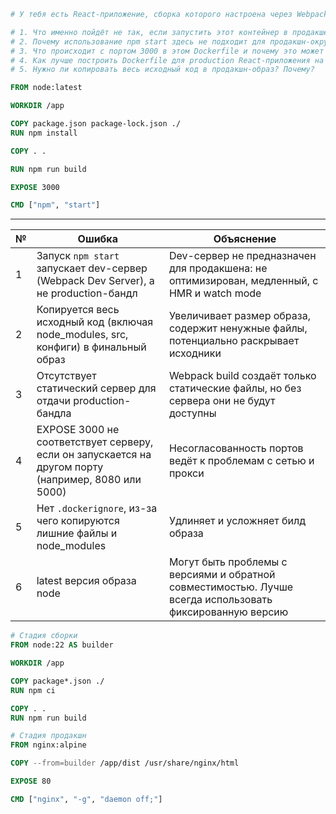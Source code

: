 
```dockerfile
# У тебя есть React-приложение, сборка которого настроена через Webpack (npm run build создаёт папку dist/ с финальным # бандлом).

# 1. Что именно пойдёт не так, если запустить этот контейнер в продакшене?
# 2. Почему использование npm start здесь не подходит для продакшн-окружения?
# 3. Что происходит с портом 3000 в этом Dockerfile и почему это может вызвать проблемы?
# 4. Как лучше построить Dockerfile для production React-приложения на Webpack?
# 5. Нужно ли копировать весь исходный код в продакшн-образ? Почему?

FROM node:latest

WORKDIR /app

COPY package.json package-lock.json ./
RUN npm install

COPY . .

RUN npm run build

EXPOSE 3000

CMD ["npm", "start"]
```

---

| №   | Ошибка                                                                                              | Объяснение                                                                                               |
| --- | --------------------------------------------------------------------------------------------------- | -------------------------------------------------------------------------------------------------------- |
| 1   | Запуск `npm start` запускает dev-сервер (Webpack Dev Server), а не production-бандл                 | Dev-сервер не предназначен для продакшена: не оптимизирован, медленный, с HMR и watch mode               |
| 2   | Копируется весь исходный код (включая node_modules, src, конфиги) в финальный образ                 | Увеличивает размер образа, содержит ненужные файлы, потенциально раскрывает исходники                    |
| 3   | Отсутствует статический сервер для отдачи production-бандла                                         | Webpack build создаёт только статические файлы, но без сервера они не будут доступны                     |
| 4   | EXPOSE 3000 не соответствует серверу, если он запускается на другом порту (например, 8080 или 5000) | Несогласованность портов ведёт к проблемам с сетью и прокси                                              |
| 5   | Нет `.dockerignore`, из-за чего копируются лишние файлы и node_modules                              | Удлиняет и усложняет билд образа                                                                         |
| 6   | latest версия образа node                                                                           | Могут быть проблемы с версиями и обратной совместимостью. Лучше всегда использовать фиксированную версию |

```dockerfile
# Стадия сборки
FROM node:22 AS builder

WORKDIR /app

COPY package*.json ./
RUN npm ci

COPY . .
RUN npm run build

# Стадия продакшн
FROM nginx:alpine

COPY --from=builder /app/dist /usr/share/nginx/html

EXPOSE 80

CMD ["nginx", "-g", "daemon off;"]
```
